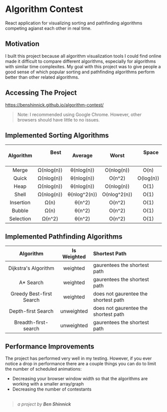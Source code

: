 # Algorithm Contest
React application for visualizing sorting and pathfinding algorithms competing agianst each other in real time.

## Motivation
I built this project because all algorithm visualization tools I could find online made it difficult to compare different algorithms, especially for algorithms with similar time complexites. My goal with this project was to give people a good sense of which popular sorting and pathfinding algorithms perform better than other related algorithms.

## Accessing The Project
https://benshinnick.github.io/algorithm-contest/
> Note: I recommended using Google Chrome. However, other browsers should have little to no issues.

## Implemented Sorting Algorithms
<!-- | Algorithm | Best | Average | Worst | Space | -->
| &emsp; Algorithm &emsp; | &emsp;&emsp; Best &emsp;&emsp; | &ensp; Average &ensp; | &ensp; Worst &ensp; | &ensp;&nbsp; Space &nbsp;&ensp; |
| :---: | :---: | :---: | :---:| :---: |
| Merge | Ω(nlog(n)) | θ(nlog(n)) |	O(nlog(n)) | O(n) |
| Quick | Ω(nlog(n))	| θ(nlog(n)) |	O(n^2) | O(log(n)) |
| Heap | Ω(nlog(n)) | θ(nlog(n)) | O(nlog(n)) | O(1) |
| Shell | Ω(nlog(n)) | θ(nlog^2(n)) | O(nlog^2(n)) | O(1) |
| Insertion | Ω(n) |θ(n^2) |O(n^2) | O(1) |
| Bubble | Ω(n) |	θ(n^2) | O(n^2) | O(1) |
| Selection | Ω(n^2) | θ(n^2) | O(n^2) | O(1) |

## Implemented Pathfinding Algorithms
| Algorithm | Is Weighted | Shortest Path |
| :---: | :---: | :--- |
| Dijkstra's Algorithm | weighted | gaurentees the shortest path |
| A* Search | weighted | gaurentees the shortest path |
| Greedy Best-first Search | weighted | does not gaurentee the shortest path |
| Depth-first Search | unweighted | does not gaurentee the shortest path |
| Breadth-first-search | unweighted | gaurentees the shortest path |

## Performance Improvements
The project has performed very well in my testing. However, if you ever notice a drop in performance there are a couple things you can do to limit the number of scheduled animations:
- Decreasing your browser window width so that the algorithms are working with a smaller array/graph
- Decreasing the number of contestants<br></br>
<!-- - Removing the most inefficient sorting algorithms like bubble sort from the sorting contest -->

<!-- ## Quick Note On Algorithm Implementations -->

<!-- Not all algorithm implementations are fully optimized. For example, insertion sort swaps elements to insert a value into its correct index instead of shifting and then inserting the value. I tried to maximize efficiency wherever posssible, but I also tried to implement the most visually responsive approach for each algorithm. -->


> _a project by **Ben Shinnick**_
